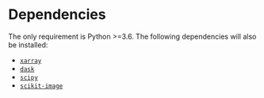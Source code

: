 Dependencies
============

The only requirement is Python >=3.6. The following dependencies will also be installed:

- [`xarray`](http://xarray.pydata.org/en/stable/) 
- [`dask`](https://docs.dask.org/en/latest/install.html)
- [`scipy`](https://scipy.org/scipylib/)
- [`scikit-image`](https://scikit-image.org/)

